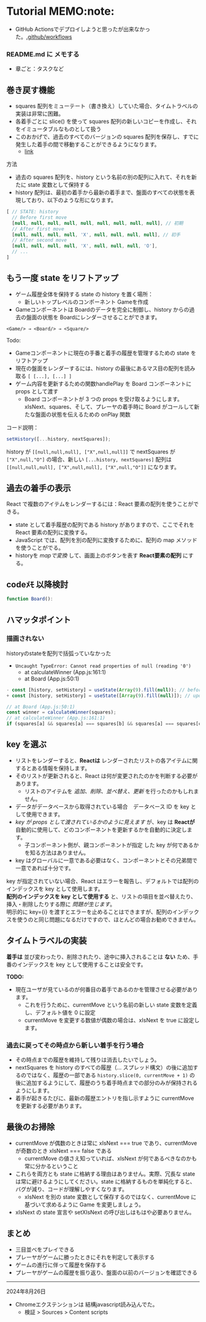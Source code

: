 # Tutorial MEMO:note:
- GitHub Actionsでデプロイしようと思ったが出来なかった。[.github/workflows](https://github.com/ka2yuki/react-tutorials/blob/master/.github/workflows/firebase-hosting-merge.yml)

### README.md に メモする
- 章ごと：タスクなど
  

## 巻き戻す機能 
- squares 配列をミューテート（書き換え）していた場合、タイムトラベルの実装は非常に困難。
- 各着手ごとに slice() を使って squares 配列の新しいコピーを作成し、それをイミュータブルなものとして扱う
- このおかげで、過去のすべてのバージョンの squares 配列を保存し、すでに発生した着手の間で移動することができるようになります。
  - [link](https://ja.react.dev/learn/tutorial-tic-tac-toe#storing-a-history-of-moves)

方法
- 過去の squares 配列を、history という名前の別の配列に入れて、それを新たに state 変数として保持する
- history 配列は、最初の着手から最新の着手まで、盤面のすべての状態を表現しており、以下のような形になります。

```js
[ // STATE: history
  // Before first move
  [null, null, null, null, null, null, null, null, null], // 初期
  // After first move
  [null, null, null, null, 'X', null, null, null, null], // 初手
  // After second move
  [null, null, null, null, 'X', null, null, null, 'O'],
  // ...
]
```
  

## もう一度 state をリフトアップ
- ゲーム履歴全体を保持する state の history を置く場所：
  - 新しいトップレベルのコンポーネント Gameを作成
- Gameコンポーネントは Boardのデータを完全に制御し、history からの過去の盤面の状態を Boardにレンダーさせることができます。  
  
`<Game/> → <Board/> → <Square/>`

Todo:
- Gameコンポーネントに現在の手番と着手の履歴を管理するための state をリフトアップ
- 現在の盤面をレンダーするには、history の最後にあるマス目の配列を読み取る `[ [...], [...] ]`
- ゲーム内容を更新するための関数handlePlay を Board コンポーネントに props として渡す
  - Board コンポーネントが 3 つの props を受け取るようにします。xIsNext、squares、そして、プレーヤの着手時に Board がコールして新たな盤面の状態を伝えるための onPlay 関数

コード説明：
  
```js
setHistory([...history, nextSquares]);
```
  
history が `[[null,null,null], ["X",null,null]]` で nextSquares が `["X",null,"O"]` の場合、新しい `[...history, nextSquares]` 配列は `[[null,null,null], ["X",null,null], ["X",null,"O"]]` になります。


## 過去の着手の表示 
React で複数のアイテムをレンダーするには：React 要素の配列を使うことができる。  
- state として着手履歴の配列である history がありますので、ここでそれを React 要素の配列に変換する。
- JavaScript では、配列を別の配列に変換するために、配列の map メソッド を使うことがでる。
- historyを *mapで変換*  して、画面上のボタンを表す **React要素の配列** にする。
  

## codeﾒﾓ 以降検討
```js
function Board():
```  
  

## ハマッタポイント
### 描画されない
historyのstateを配列で括弧っていなかった
- `Uncaught TypeError: Cannot read properties of null (reading '0')`
  - at calculateWinner (App.js:161:1)
  - at Board (App.js:50:1)
```js
- const [history, setHistory] = useState(Array(9).fill(null)); // before
+ const [history, setHistory] = useState([Array(9).fill(null)]); // update
```

```js
// at Board (App.js:50:1)
const winner = calculateWinner(squares);
// at calculateWinner (App.js:161:1)
if (squares[a] && squares[a] === squares[b] && squares[a] === squares[c]) { ... }// error
```

## key を選ぶ 
- リストをレンダーすると、**Reactは** レンダーされたリストの各アイテムに関するとある情報を保持します。
- そのリストが更新されると、React は何が変更されたのかを判断する必要があります。
  - リストのアイテムを *追加、削除、並べ替え、更新* を行ったのかもしれません。
- データがデータベースから取得されている場合　データベース ID を key として使用できます。 
- *key が props として渡されているかのように見えます* が、key は **Reactが** 自動的に使用して、どのコンポーネントを更新するかを自動的に決定します。
  - 子コンポーネント側が、親コンポーネントが指定  した key が何であるかを知る方法はありません。
- key はグローバルに一意である必要はなく、コンポーネントとその兄弟間で一意であれば十分です。

key が指定されていない場合、React はエラーを報告し、デフォルトでは配列のインデックスを key として使用します。  
**配列のインデックスを key として使用する** と、リストの項目を並べ替えたり、挿入・削除したりする際に *問題が生じます*。  
明示的に key={i} を渡すとエラーを止めることはできますが、配列のインデックスを使うのと同じ問題になるだけですので、ほとんどの場合お勧めできません。


## タイムトラベルの実装 
**着手は** 並び変わったり、削除されたり、途中に挿入されることは **ない** ため、手番のインデックスを key として使用することは安全です。  

**TODO:**
- 現在ユーザが見ているのが何番目の着手であるのかを管理させる必要があります。
  - これを行うために、currentMove という名前の新しい state 変数を定義し、デフォルト値を 0 に設定
  - currentMove を変更する数値が偶数の場合は、xIsNext を true に設定します。

### 過去に戻ってその時点から新しい着手を行う場合
- その時点までの履歴を維持して残りは消去したいでしょう。
- nextSquares を history のすべての履歴（... スプレッド構文）の後に追加するのではなく、履歴の一部である `history.slice(0, currentMove + 1)` の後に追加するようにして、履歴のうち着手時点までの部分のみが保持されるようにします。
- 着手が起きるたびに、最新の履歴エントリを指し示すように currentMove を更新する必要があります。


## 最後のお掃除 
- currentMove が偶数のときは常に xIsNext === true であり、currentMove が奇数のとき xIsNext === false である
  - currentMove の値さえ知っていれば、xIsNext が何であるべきなのかも常に分かるということ
- これらを両方とも state に格納する理由はありません。実際、冗長な state は常に避けるようにしてください。state に格納するものを単純化すると、バグが減り、コードが理解しやすくなります。
  - xIsNext を別の state 変数として保存するのではなく、currentMove に基づいて求めるように Game を変更しましょう。
- xIsNext の state 宣言や setXIsNext の呼び出しはもはや必要ありません。


## まとめ 
- 三目並べをプレイできる
- プレーヤがゲームに勝ったときにそれを判定して表示する
- ゲームの進行に伴って履歴を保存する
- プレーヤがゲームの履歴を振り返り、盤面の以前のバージョンを確認できる

---
2024年8月26日
- Chromeエクステンションは 結構javascript読み込んでた。
  - 検証 > Sources > Content scripts

